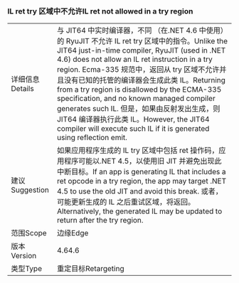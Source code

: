 ### <a name="il-ret-not-allowed-in-a-try-region"></a><span data-ttu-id="176e0-101">IL ret try 区域中不允许</span><span class="sxs-lookup"><span data-stu-id="176e0-101">IL ret not allowed in a try region</span></span>

|   |   |
|---|---|
|<span data-ttu-id="176e0-102">详细信息</span><span class="sxs-lookup"><span data-stu-id="176e0-102">Details</span></span>|<span data-ttu-id="176e0-103">与 JIT64 中实时编译器，不同 （在.NET 4.6 中使用） 的 RyuJIT 不允许 IL ret try 区域中的指令。</span><span class="sxs-lookup"><span data-stu-id="176e0-103">Unlike the JIT64 just-in-time compiler, RyuJIT (used in .NET 4.6) does not allow an IL ret instruction in a try region.</span></span> <span data-ttu-id="176e0-104">Ecma-335 规范中，返回从 try 区域不允许并且没有已知的托管的编译器会生成此类 IL。</span><span class="sxs-lookup"><span data-stu-id="176e0-104">Returning from a try region is disallowed by the ECMA-335 specification, and no known managed compiler generates such IL.</span></span> <span data-ttu-id="176e0-105">但是，如果由反射发出生成，则 JIT64 编译器执行此类 IL。</span><span class="sxs-lookup"><span data-stu-id="176e0-105">However, the JIT64 compiler will execute such IL if it is generated using reflection emit.</span></span>|
|<span data-ttu-id="176e0-106">建议</span><span class="sxs-lookup"><span data-stu-id="176e0-106">Suggestion</span></span>|<span data-ttu-id="176e0-107">如果应用程序生成的 IL try 区域中包括 ret 操作码，应用程序可能以.NET 4.5，以使用旧 JIT 并避免出现此中断目标。</span><span class="sxs-lookup"><span data-stu-id="176e0-107">If an app is generating IL that includes a ret opcode in a try region, the app may target .NET 4.5 to use the old JIT and avoid this break.</span></span> <span data-ttu-id="176e0-108">或者，可能更新生成的 IL 之后重试区域，将返回。</span><span class="sxs-lookup"><span data-stu-id="176e0-108">Alternatively, the generated IL may be updated to return after the try region.</span></span>|
|<span data-ttu-id="176e0-109">范围</span><span class="sxs-lookup"><span data-stu-id="176e0-109">Scope</span></span>|<span data-ttu-id="176e0-110">边缘</span><span class="sxs-lookup"><span data-stu-id="176e0-110">Edge</span></span>|
|<span data-ttu-id="176e0-111">版本</span><span class="sxs-lookup"><span data-stu-id="176e0-111">Version</span></span>|<span data-ttu-id="176e0-112">4.6</span><span class="sxs-lookup"><span data-stu-id="176e0-112">4.6</span></span>|
|<span data-ttu-id="176e0-113">类型</span><span class="sxs-lookup"><span data-stu-id="176e0-113">Type</span></span>|<span data-ttu-id="176e0-114">重定目标</span><span class="sxs-lookup"><span data-stu-id="176e0-114">Retargeting</span></span>|

